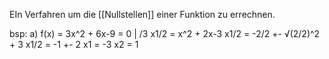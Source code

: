 EIn Verfahren um die [[Nullstellen]] einer Funktion zu errechnen.
			

bsp: a) f(x) = 3x^2 + 6x-9 = 0 | /3
				x1/2 = x^2 + 2x-3 
				x1/2 = -2/2 +- √(2/2)^2 + 3
				x1/2 = -1 +- 2
				x1 = -3
				x2 = 1